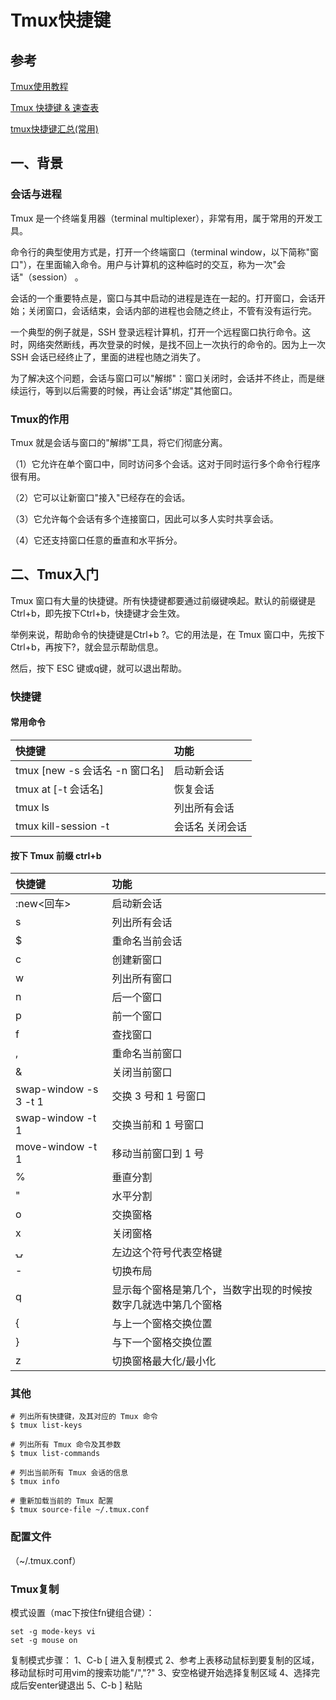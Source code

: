 # Tmux快捷键

## 参考
[Tmux使用教程](http://www.ruanyifeng.com/blog/2019/10/tmux.html)

[Tmux 快捷键 & 速查表](https://blog.csdn.net/xiaxuesong666/article/details/80579945)

[tmux快捷键汇总(常用)](cnblogs.com/JMLiu/p/10245639.html)
## 一、背景
### 会话与进程
Tmux 是一个终端复用器（terminal multiplexer），非常有用，属于常用的开发工具。

命令行的典型使用方式是，打开一个终端窗口（terminal window，以下简称"窗口"），在里面输入命令。用户与计算机的这种临时的交互，称为一次"会话"（session） 。

会话的一个重要特点是，窗口与其中启动的进程是连在一起的。打开窗口，会话开始；关闭窗口，会话结束，会话内部的进程也会随之终止，不管有没有运行完。

一个典型的例子就是，SSH 登录远程计算机，打开一个远程窗口执行命令。这时，网络突然断线，再次登录的时候，是找不回上一次执行的命令的。因为上一次 SSH 会话已经终止了，里面的进程也随之消失了。

为了解决这个问题，会话与窗口可以"解绑"：窗口关闭时，会话并不终止，而是继续运行，等到以后需要的时候，再让会话"绑定"其他窗口。
### Tmux的作用
Tmux 就是会话与窗口的"解绑"工具，将它们彻底分离。

（1）它允许在单个窗口中，同时访问多个会话。这对于同时运行多个命令行程序很有用。

（2）它可以让新窗口"接入"已经存在的会话。

（3）它允许每个会话有多个连接窗口，因此可以多人实时共享会话。

（4）它还支持窗口任意的垂直和水平拆分。
## 二、Tmux入门
Tmux 窗口有大量的快捷键。所有快捷键都要通过前缀键唤起。默认的前缀键是Ctrl+b，即先按下Ctrl+b，快捷键才会生效。

举例来说，帮助命令的快捷键是Ctrl+b ?。它的用法是，在 Tmux 窗口中，先按下Ctrl+b，再按下?，就会显示帮助信息。

然后，按下 ESC 键或q键，就可以退出帮助。
### 快捷键
#### 常用命令
| 快捷键 | 功能 |
| :------ | :------ |
|tmux [new -s 会话名 -n 窗口名]|启动新会话| 
|tmux at [-t 会话名]|恢复会话|
|tmux ls|列出所有会话|
|tmux kill-session -t|会话名 关闭会话|
#### 按下 Tmux 前缀 ctrl+b
| 快捷键 | 功能 |
| :------ | :------ |
|:new<回车>|启动新会话|
|s|列出所有会话|
|$|重命名当前会话|
|c|创建新窗口|
|w|列出所有窗口|
|n|后一个窗口|
|p|前一个窗口|
|f|查找窗口|
|,|重命名当前窗口|
|&|关闭当前窗口|
|swap-window -s 3 -t 1|交换 3 号和 1 号窗口|
|swap-window -t 1|交换当前和 1 号窗口|
|move-window -t 1|移动当前窗口到 1 号|
|%|垂直分割|
|"|水平分割|
|o|交换窗格|
|x|关闭窗格|
|⍽|左边这个符号代表空格键
|\-|切换布局|
|q|显示每个窗格是第几个，当数字出现的时候按数字几就选中第几个窗格|
|{|与上一个窗格交换位置|
|}|与下一个窗格交换位置|
|z|切换窗格最大化/最小化|

### 其他
```
# 列出所有快捷键，及其对应的 Tmux 命令
$ tmux list-keys

# 列出所有 Tmux 命令及其参数
$ tmux list-commands

# 列出当前所有 Tmux 会话的信息
$ tmux info

# 重新加载当前的 Tmux 配置
$ tmux source-file ~/.tmux.conf
```
### 配置文件
（~/.tmux.conf）

### Tmux复制

模式设置（mac下按住fn键组合键）：
```
set -g mode-keys vi
set -g mouse on
```

复制模式步骤：
1、C-b [ 进入复制模式
2、参考上表移动鼠标到要复制的区域，移动鼠标时可用vim的搜索功能"/","?"
3、安空格键开始选择复制区域
4、选择完成后安enter键退出
5、C-b ] 粘贴